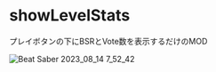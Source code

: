 # showLevelStats
プレイボタンの下にBSRとVote数を表示するだけのMOD

![Beat Saber 2023_08_14 7_52_42](https://github.com/scifiHerb/showLevelStats/assets/109839172/0dfec7ac-9958-478e-bdf6-f27988d714ca)
